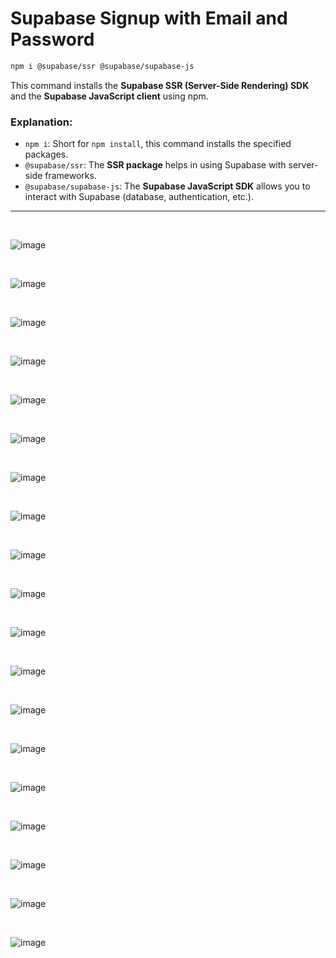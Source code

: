 # Supabase Signup with Email and Password

```sh
npm i @supabase/ssr @supabase/supabase-js
```

This command installs the **Supabase SSR (Server-Side Rendering) SDK** and the **Supabase JavaScript client** using npm.

### **Explanation:**
- `npm i`: Short for `npm install`, this command installs the specified packages.
- `@supabase/ssr`: The **SSR package** helps in using Supabase with server-side frameworks.
- `@supabase/supabase-js`: The **Supabase JavaScript SDK** allows you to interact with Supabase (database, authentication, etc.).
---
<br/>

![image](https://github.com/user-attachments/assets/c5e4c34a-da99-4c5c-a0c1-9bfaee3921a3)

<br/>

![image](https://github.com/user-attachments/assets/1db16ca1-28d1-4b60-88e3-1ee8bc5b0227)

<br/>

![image](https://github.com/user-attachments/assets/815f91b8-87bb-4496-97a0-44b8aea32ffa)

<br/>

![image](https://github.com/user-attachments/assets/a3d46785-0059-4152-9a9d-4d8e7eee0694)

<br/>

![image](https://github.com/user-attachments/assets/410b62c9-404f-4235-86f1-3fa09b5cbc54)

<br/>

![image](https://github.com/user-attachments/assets/337da706-35b7-4424-9cb2-aa5f3b66cfb9)

<br/>

![image](https://github.com/user-attachments/assets/9a9c0808-c12b-4a50-9748-d24174d74a2f)

<br/>

![image](https://github.com/user-attachments/assets/8ac9ee76-f309-440a-9cf8-1f74ac8e017f)

<br/>

![image](https://github.com/user-attachments/assets/09eb2f11-b217-4aaf-9cf9-2ce9496711f8)

<br/>

![image](https://github.com/user-attachments/assets/9e683a57-d89c-4ded-814f-7ed005c57a48)

<br/>

![image](https://github.com/user-attachments/assets/050ada44-1262-45b5-829e-86d108e97da4)

<br/>

![image](https://github.com/user-attachments/assets/95e33430-42c9-4ae3-ac8f-19209c8ec0a0)

<br/>

![image](https://github.com/user-attachments/assets/a905c048-e731-4977-8436-d6edf7e8655f)

<br/>

![image](https://github.com/user-attachments/assets/9d91836e-748d-443a-9495-339865b38afd)

<br/>

![image](https://github.com/user-attachments/assets/e20cfafd-a4dc-4a76-8f59-b93038a943a0)

<br/>

![image](https://github.com/user-attachments/assets/2cbd2f54-5251-44ab-95f7-b793c9a7a93c)

<br/>

![image](https://github.com/user-attachments/assets/bead0110-0b68-4524-acc1-031414dc8011)

<br/>

![image](https://github.com/user-attachments/assets/84d3b7f4-95bb-4e9c-bc3c-f8352e147f98)

<br/>

![image](https://github.com/user-attachments/assets/a9877af3-6645-44be-aac2-9669427bdbd0)


<br/>


















































